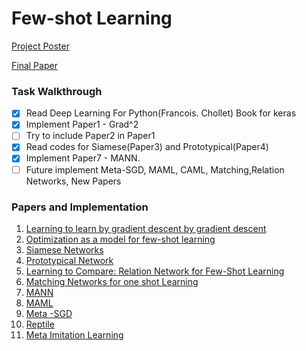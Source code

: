# Few-shot Learning

[Project Poster](EvaluationFinal/omniglot_poster%20(1).pdf)

[Final Paper](EvaluationFinal/The%20Omniglot%20Challenge%20-%20Report.pdf)


### Task Walkthrough
- [x] Read Deep Learning For Python(Francois. Chollet) Book for keras
- [x] Implement Paper1 - Grad^2
- [ ] Try to include Paper2 in Paper1
- [x] Read codes for Siamese(Paper3) and Prototypical(Paper4)
- [x] Implement Paper7 - MANN.
- [ ] Future implement Meta-SGD, MAML, CAML, Matching,Relation Networks, New Papers

### Papers and Implementation
1. [Learning to learn by gradient descent by gradient descent](https://arxiv.org/pdf/1606.04474.pdf)
2. [Optimization as a model for few-shot learning](https://openreview.net/pdf?id=rJY0-Kcll)
3. [Siamese Networks](https://www.cs.cmu.edu/~rsalakhu/papers/oneshot1.pdf)
4. [Prototypical Network](https://arxiv.org/abs/1703.05175)
5. [Learning to Compare: Relation Network for Few-Shot Learning](https://arxiv.org/abs/1711.06025)
6. [Matching Networks for one shot Learning](https://arxiv.org/abs/1606.04080)
7. [MANN](https://arxiv.org/pdf/1605.06065v1.pdf)
8. [MAML](https://arxiv.org/abs/1703.03400)
9. [Meta -SGD](https://arxiv.org/abs/1707.09835)
10. [Reptile](https://d4mucfpksywv.cloudfront.net/research-covers/reptile/reptile_update.pdf)
11. [Meta Imitation Learning](https://arxiv.org/abs/1709.04905)
